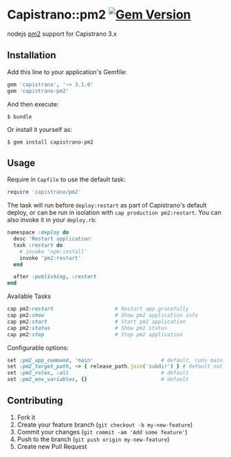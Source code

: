 # Capistrano::pm2 [![Gem Version](https://badge.fury.io/rb/capistrano-pm2.svg)](http://badge.fury.io/rb/capistrano-pm2)

nodejs [pm2](https://github.com/Unitech/pm2) support for Capistrano 3.x

## Installation

Add this line to your application's Gemfile:

```ruby
gem 'capistrano', '~> 3.1.0'
gem 'capistrano-pm2'
```

And then execute:

    $ bundle

Or install it yourself as:

    $ gem install capistrano-pm2

## Usage

Require in `Capfile` to use the default task:

```ruby
require 'capistrano/pm2'
```

The task will run before `deploy:restart` as part of Capistrano's default deploy,
or can be run in isolation with `cap production pm2:restart`. You can also invoke it in your `deploy.rb`:
```ruby
namespace :deploy do
  desc 'Restart application'
  task :restart do
    # invoke 'npm:install'
    invoke 'pm2:restart'
  end

  after :publishing, :restart
end
```


Available Tasks
```ruby
cap pm2:restart                    # Restart app gracefully
cap pm2:show                       # Show pm2 application info
cap pm2:start                      # Start pm2 application
cap pm2:status                     # Show pm2 status
cap pm2:stop                       # Stop pm2 application
```

Configurable options:

```ruby
set :pm2_app_command, 'main'                      # default, runs main.js
set :pm2_target_path, -> { release_path.join('subdir') } # default not set
set :pm2_roles, :all                              # default
set :pm2_env_variables, {}                        # default
```

## Contributing

1. Fork it
2. Create your feature branch (`git checkout -b my-new-feature`)
3. Commit your changes (`git commit -am 'Add some feature'`)
4. Push to the branch (`git push origin my-new-feature`)
5. Create new Pull Request
